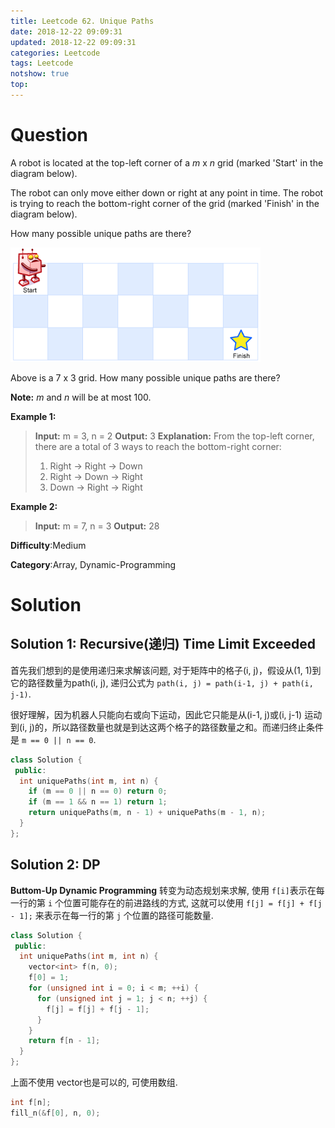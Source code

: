 ```yaml
---
title: Leetcode 62. Unique Paths
date: 2018-12-22 09:09:31
updated: 2018-12-22 09:09:31
categories: Leetcode
tags: Leetcode
notshow: true
top:
---
```


# Question

A robot is located at the top-left corner of a  _m_  x  _n_  grid (marked 'Start' in the diagram below).

The robot can only move either down or right at any point in time. The robot is trying to reach the bottom-right corner of the grid (marked 'Finish' in the diagram below).

How many possible unique paths are there?

![](/images/in-post/2018-12-22-Leetcode-62-Unique-Paths/2018-12-23-00-05-37.png)

Above is a 7 x 3 grid. How many possible unique paths are there?

**Note:**  _m_  and  _n_  will be at most 100.

**Example 1:**

> **Input:** m = 3, n = 2
> **Output:** 3
> **Explanation:**
> From the top-left corner, there are a total of 3 ways to reach the bottom-right corner:
> 1. Right -> Right -> Down
> 2. Right -> Down -> Right
> 3. Down -> Right -> Right

**Example 2:**

> **Input:** m = 7, n = 3
> **Output:** 28

**Difficulty**:Medium

**Category**:Array, Dynamic-Programming

<!-- more -->

# Solution

## Solution 1: Recursive(递归) Time Limit Exceeded

首先我们想到的是使用递归来求解该问题, 对于矩阵中的格子(i, j)，假设从(1, 1)到它的路径数量为path(i, j), 递归公式为 `path(i, j) = path(i-1, j) + path(i, j-1)`.

很好理解，因为机器人只能向右或向下运动，因此它只能是从(i-1, j)或(i, j-1) 运动到(i, j)的，所以路径数量也就是到达这两个格子的路径数量之和。而递归终止条件是 `m == 0 || n == 0`.

```cpp
class Solution {
 public:
  int uniquePaths(int m, int n) {
    if (m == 0 || n == 0) return 0;
    if (m == 1 && n == 1) return 1;
    return uniquePaths(m, n - 1) + uniquePaths(m - 1, n);
  }
};
```

## Solution 2: DP

**Buttom-Up Dynamic Programming** 转变为动态规划来求解, 使用 `f[i]`表示在每一行的第 `i` 个位置可能存在的前进路线的方式, 这就可以使用 `f[j] = f[j] + f[j - 1];` 来表示在每一行的第 `j` 个位置的路径可能数量.

```cpp
class Solution {
 public:
  int uniquePaths(int m, int n) {
    vector<int> f(n, 0);
    f[0] = 1;
    for (unsigned int i = 0; i < m; ++i) {
      for (unsigned int j = 1; j < n; ++j) {
        f[j] = f[j] + f[j - 1];
      }
    }
    return f[n - 1];
  }
};
```

上面不使用 vector也是可以的, 可使用数组.

```cpp
int f[n];
fill_n(&f[0], n, 0);
```

